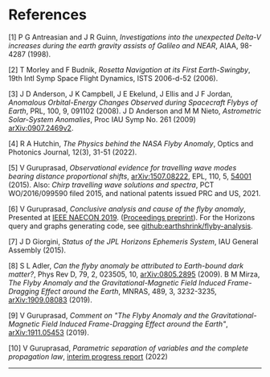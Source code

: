 # References

<a id=1></a>
[1] P G Antreasian and J R Guinn,
_Investigations into the unexpected Delta-V increases during the earth gravity assists of Galileo and NEAR_,
AIAA, 98-4287 (1998).

<a id=2></a>
[2] T Morley and F Budnik,
_Rosetta Navigation at its First Earth-Swingby_, 19th Intl Symp Space Flight Dynamics, ISTS
2006-d-52 (2006).

<a id=3></a>
[3] J D Anderson, J K Campbell, J E Ekelund, J Ellis and J F Jordan,
_Anomalous Orbital-Energy Changes Observed during Spacecraft Flybys of Earth_,
PRL, 100, 9, 091102 (2008).
J D Anderson and M M Nieto,
_Astrometric Solar-System Anomalies_,
Proc IAU Symp No. 261 (2009)
[arXiv:0907.2469v2](https://arXiv.org/abs/0907.2469).

<a id=4></a>
[4] R A Hutchin,
_The Physics behind the NASA Flyby Anomaly_,
Optics and Photonics Journal,
12(3), 31-51 (2022).

<a id=5></a>
[5] V Guruprasad,
_Observational evidence for travelling wave modes bearing distance proportional shifts_,
[arXiv:1507.08222](https://arXiv.org/abs/1507.08222),
EPL, 110, 5,
[54001](http://stacks.iop.org/0295-5075/110/i=5/a=54001)
(2015).
Also:
_Chirp travelling wave solutions and spectra_,
PCT WO/2016/099590 filed 2015, and national patents issued PRC and US, 2021.

<a id=6></a>
[6] V Guruprasad,
_Conclusive analysis and cause of the flyby anomaly_,
Presented at [IEEE NAECON
2019](https://attend.ieee.org/naecon-2019/wp-content/uploads/sites/29/2019/08/Guruprasad-483-Radar-2.pdf).
([Proceedings preprint](https://doi.org/10.36227/techrxiv.10252871)).
For the Horizons query and graphs generating code,
see [github:earthshrink/flyby-analysis](https://github.com/earthshrink/flyby-analysis).

<a id=7></a>
[7] J D Giorgini,
_Status of the JPL Horizons Ephemeris System_,
IAU General Assembly (2015).

<a id=8></a>
[8] S L Adler,
_Can the flyby anomaly be attributed to Earth-bound dark matter?_,
Phys Rev D, 79, 2, 023505, 10,
[arXiv:0805.2895](https://arxiv.org/abs/0805.2895) (2009).
B M Mirza,
_The Flyby Anomaly and the Gravitational-Magnetic Field Induced Frame-Dragging Effect around the Earth_,
MNRAS, 489, 3, 3232-3235, [arXiv:1909.08083](https://arXiv.org/abs/1909.08083) (2019).

<a id=9></a>
[9] V Guruprasad,
_Comment on "The Flyby Anomaly and the Gravitational-Magnetic Field Induced Frame-Dragging Effect around the Earth"_,
[arXiv:1911.05453](https://arxiv.org/abs/1911.05453) (2019).

<a id=10></a>
[10] V Guruprasad,
_Parametric separation of variables and the complete propagation law_,
[interim progress report](https://doi.org/10.36227/techrxiv.19620477) (2022)

---

